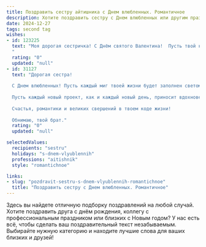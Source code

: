 ```yaml
---
title: Поздравить сестру айтишника с Днем влюбленных. Романтичное
description: Хотите поздравить сестру с Днем влюбленных или другим праздником? Наш ИИ создаст незабываемое поздравление, а вы обязательно выделитесь среди других.  
date: 2024-12-27
tags: second tag
wishes:
- id: 123225
  text: "Моя дорогая сестричка! С Днём святого Валентина!  Пусть твой код жизни будет полон любви, а сердце —  заполнено не только байтами, но и нежностью, счастьем и взаимными чувствами. Желаю тебе найти (или сохранить!)  ту самую программу, которая сделает твою жизнь прекрасной и неповторимой,  как самый элегантный и эффективный алгоритм.  Любви тебе, огромной и светлой!
  "
  rating: "0"
  updated: "null"
- id: 31127
  text: "Дорогая сестра!
  
  С Днем влюбленных! Пусть каждый миг твоей жизни будет заполнен светом и радостью, как код, который компилируется без ошибок. Желаю, чтобы твое сердце всегда было подключено к сети любви, а душа наполнялась яркими эмоциями.
  
  Пусть каждый новый проект, как и каждый новый день, приносит вдохновение и счастье. И помни, что настоящая любовь – это самый сложный, но удивительный алгоритм, который делает нас сильнее.
  
  Счастья, романтики и великих свершений в твоем коде жизни!
  
  Обнимаю, твой брат."
  rating: "0"
  updated: "null"

selectedValues:
  recipients: "sestru"
  holidays: "s-dnem-vlyublennih"
  professions: "aitishnik"
  style: "romantichnoe"

links:
- slug: "pozdravit-sestru-s-dnem-vlyublennih-romantichnoe"
  title: "Поздравить сестру с Днем влюбленных. Романтичное"
---
```


Здесь вы найдете отличную подборку поздравлений на любой случай.
Хотите поздравить друга с днём рождения, коллегу с профессиональным праздником или близких с Новым годом? У нас есть всё, чтобы сделать ваш поздравительный текст незабываемым. Выбирайте нужную категорию и находите лучшие слова для ваших близких и друзей!
